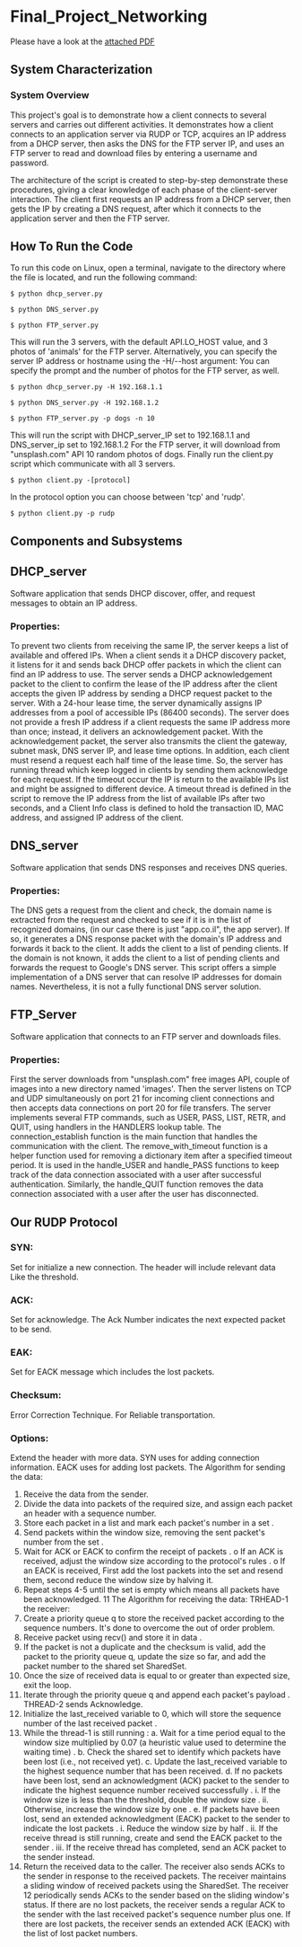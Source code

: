 # Final_Project_Networking
Please have a look at the [attached PDF](https://github.com/0-mb97/rudp-protocol/blob/main/Exploring%20Client-Server%20Connections.pdf)
## System Characterization
### System Overview

This project's goal is to demonstrate how a client connects to several servers and carries out
different activities. It demonstrates how a client connects to an application server via RUDP
or TCP, acquires an IP address from a DHCP server, then asks the DNS for the FTP server
IP, and uses an FTP server to read and download files by entering a username and
password.

The architecture of the script is created to step-by-step demonstrate these procedures,
giving a clear knowledge of each phase of the client-server interaction. The client first
requests an IP address from a DHCP server, then gets the IP by creating a DNS request,
after which it connects to the application server and then the FTP server.

## How To Run the Code

To run this code on Linux, open a terminal, navigate to the directory where the file is located,
and run the following command:

```$ python dhcp_server.py```

```$ python DNS_server.py```

```$ python FTP_server.py```

This will run the 3 servers, with the default API.LO_HOST value, and 3 photos of 'animals'
for the FTP server.
Alternatively, you can specify the server IP address or hostname using the -H/--host
argument:
You can specify the prompt and the number of photos for the FTP server, as well.

```$ python dhcp_server.py -H 192.168.1.1```

```$ python DNS_server.py -H 192.168.1.2```

```$ python FTP_server.py -p dogs -n 10```

This will run the script with DHCP_server_IP set to 192.168.1.1 and DNS_server_ip set to
192.168.1.2
For the FTP server, it will download from "unsplash.com" API 10 random photos of dogs.
Finally run the client.py script which communicate with all 3 servers.

```$ python client.py -[protocol]```

In the protocol option you can choose between 'tcp' and 'rudp'.

```$ python client.py -p rudp```



## Components and Subsystems
## DHCP_server
Software application that sends DHCP discover, offer, and request messages to obtain an IP
address.
### Properties:
To prevent two clients from receiving the same IP, the server keeps a list of available and
offered IPs. 
When a client sends it a DHCP discovery packet, it listens for it and sends back
DHCP offer packets in which the client can find an IP address to use. 
The server sends a
DHCP acknowledgement packet to the client to confirm the lease of the IP address after the
client accepts the given IP address by sending a DHCP request packet to the server.
With a 24-hour lease time, the server dynamically assigns IP addresses from a pool of
accessible IPs (86400 seconds). The server does not provide a fresh IP address if a client
requests the same IP address more than once; instead, it delivers an acknowledgement
packet. With the acknowledgement packet, the server also transmits the client the gateway,
subnet mask, DNS server IP, and lease time options. In addition, each client must resend a
request each half time of the lease time. So, the server has running thread which keep
logged in clients by sending them acknowledge for each request. If the timeout occur the IP
is return to the available IPs list and might be assigned to different device.
A timeout thread is defined in the script to remove the IP address from the list of available
IPs after two seconds, and a Client Info class is defined to hold the transaction ID, MAC
address, and assigned IP address of the client.


## DNS_server
Software application that sends DNS responses and receives DNS queries.
### Properties:
The DNS gets a request from the client and check, the domain name is extracted from the
request and checked to see if it is in the list of recognized domains, (in our case there is just
"app.co.il", the app server).
If so, it generates a DNS response packet with the domain's IP address and forwards it back
to the client. It adds the client to a list of pending clients.
If the domain is not known, it adds the client to a list of pending clients and forwards the
request to Google's DNS server. This script offers a simple implementation of a DNS server
that can resolve IP addresses for domain names. Nevertheless, it is not a fully functional
DNS server solution. 


## FTP_Server
Software application that connects to an FTP server and downloads files.
### Properties:
First the server downloads from "unsplash.com" free images API, couple of images into a
new directory named 'images'. Then the server listens on TCP and UDP simultaneously on
port 21 for incoming client connections and then accepts data connections on port 20 for file
transfers.
The server implements several FTP commands, such as USER, PASS, LIST, RETR, and
QUIT, using handlers in the HANDLERS lookup table. The connection_establish function is
the main function that handles the communication with the client.
The remove_with_timeout function is a helper function used for removing a dictionary item
after a specified timeout period. It is used in the handle_USER and handle_PASS functions
to keep track of the data connection associated with a user after successful authentication.
Similarly, the handle_QUIT function removes the data connection associated with a user
after the user has disconnected.


## Our RUDP Protocol

### SYN: 
Set for initialize a new connection. The header will include relevant data Like the
threshold.
### ACK: 
Set for acknowledge. The Ack Number indicates the next expected packet to be send.
### EAK: 
Set for EACK message which includes the lost packets.
### Checksum: 
Error Correction Technique. For Reliable transportation.
### Options: 
Extend the header with more data.
SYN uses for adding connection information.
EACK uses for adding lost packets.
The Algorithm for sending the data:
1. Receive the data from the sender.
2. Divide the data into packets of the required size, and assign each packet an header
with a sequence number.
3. Store each packet in a list and mark each packet's number in a set .
4. Send packets within the window size, removing the sent packet's number from the
set .
5. Wait for ACK or EACK to confirm the receipt of packets .
o If an ACK is received, adjust the window size according to the protocol's
rules .
o If an EACK is received, First add the lost packets into the set and resend
them, second reduce the window size by halving it.
6. Repeat steps 4-5 until the set is empty which means all packets have been
acknowledged.
11
The Algorithm for receiving the data:
TRHEAD-1 the receiver:
1. Create a priority queue q to store the received packet according to the sequence
numbers. It's done to overcome the out of order problem.
2. Receive packet using recv() and store it in data .
3. If the packet is not a duplicate and the checksum is valid, add the packet to the
priority queue q, update the size so far, and add the packet number to the shared set
SharedSet.
4. Once the size of received data is equal to or greater than expected size, exit the
loop.
5. Iterate through the priority queue q and append each packet's payload .
THREAD-2 sends Acknowledge.
1. Initialize the last_received variable to 0, which will store the sequence number of the
last received packet .
2. While the thread-1 is still running :
a. Wait for a time period equal to the window size multiplied by 0.07 (a heuristic
value used to determine the waiting time) .
b. Check the shared set to identify which packets have been lost (i.e., not
received yet).
c. Update the last_received variable to the highest sequence number that has
been received.
d. If no packets have been lost, send an acknowledgment (ACK) packet to the
sender to indicate the highest sequence number received successfully .
i. If the window size is less than the threshold, double the window size .
ii. Otherwise, increase the window size by one .
e. If packets have been lost, send an extended acknowledgment (EACK) packet
to the sender to indicate the lost packets .
i. Reduce the window size by half .
ii. If the receive thread is still running, create and send the EACK
packet to the sender .
iii. If the receive thread has completed, send an ACK packet to the
sender instead.
3. Return the received data to the caller.
The receiver also sends ACKs to the sender in response to the received packets. The
receiver maintains a sliding window of received packets using the SharedSet. The receiver
12
periodically sends ACKs to the sender based on the sliding window's status. If there are no
lost packets, the receiver sends a regular ACK to the sender with the last received packet's
sequence number plus one. If there are lost packets, the receiver sends an extended ACK
(EACK) with the list of lost packet numbers.
